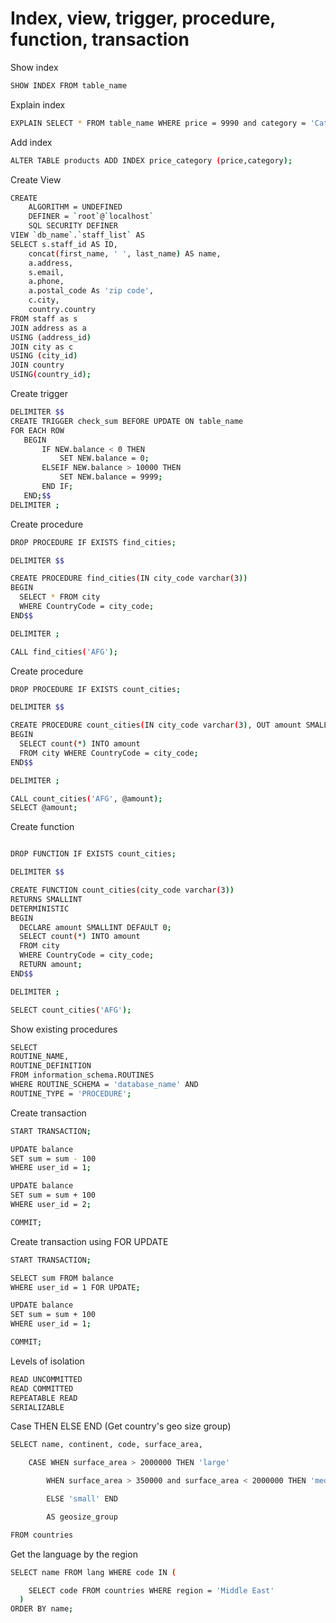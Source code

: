 # Index, view, trigger, procedure, function, transaction

Show index

```bash
SHOW INDEX FROM table_name
```

Explain index

```bash
EXPLAIN SELECT * FROM table_name WHERE price = 9990 and category = 'Category name';
```

Add index

```bash
ALTER TABLE products ADD INDEX price_category (price,category);
```

Create View

```bash
CREATE
    ALGORITHM = UNDEFINED
    DEFINER = `root`@`localhost`
    SQL SECURITY DEFINER
VIEW `db_name`.`staff_list` AS
SELECT s.staff_id AS ID,
    concat(first_name, ' ', last_name) AS name,
    a.address,
    s.email,
    a.phone,
    a.postal_code As 'zip code',
    c.city,
    country.country
FROM staff as s
JOIN address as a
USING (address_id)
JOIN city as c
USING (city_id)
JOIN country
USING(country_id);
```

Create trigger

```bash
DELIMITER $$
CREATE TRIGGER check_sum BEFORE UPDATE ON table_name
FOR EACH ROW
   BEGIN
       IF NEW.balance < 0 THEN
           SET NEW.balance = 0;
       ELSEIF NEW.balance > 10000 THEN
           SET NEW.balance = 9999;
       END IF;
   END;$$
DELIMITER ;
```

Create procedure

```bash
DROP PROCEDURE IF EXISTS find_cities;

DELIMITER $$

CREATE PROCEDURE find_cities(IN city_code varchar(3))
BEGIN
  SELECT * FROM city
  WHERE CountryCode = city_code;
END$$

DELIMITER ;

CALL find_cities('AFG');
```

Create procedure

```bash
DROP PROCEDURE IF EXISTS count_cities;

DELIMITER $$

CREATE PROCEDURE count_cities(IN city_code varchar(3), OUT amount SMALLINT)
BEGIN
  SELECT count(*) INTO amount
  FROM city WHERE CountryCode = city_code;
END$$

DELIMITER ;

CALL count_cities('AFG', @amount);
SELECT @amount;
```

Create function

```bash

DROP FUNCTION IF EXISTS count_cities;

DELIMITER $$

CREATE FUNCTION count_cities(city_code varchar(3))
RETURNS SMALLINT
DETERMINISTIC
BEGIN
  DECLARE amount SMALLINT DEFAULT 0;
  SELECT count(*) INTO amount
  FROM city
  WHERE CountryCode = city_code;
  RETURN amount;
END$$

DELIMITER ;

SELECT count_cities('AFG');
```

Show existing procedures

```bash
SELECT
ROUTINE_NAME,
ROUTINE_DEFINITION
FROM information_schema.ROUTINES
WHERE ROUTINE_SCHEMA = 'database_name' AND
ROUTINE_TYPE = 'PROCEDURE';
```

Create transaction

```bash
START TRANSACTION;

UPDATE balance
SET sum = sum - 100
WHERE user_id = 1;

UPDATE balance
SET sum = sum + 100
WHERE user_id = 2;

COMMIT;
```

Create transaction using FOR UPDATE

```bash
START TRANSACTION;

SELECT sum FROM balance
WHERE user_id = 1 FOR UPDATE;

UPDATE balance
SET sum = sum + 100
WHERE user_id = 1;

COMMIT;
```

Levels of isolation

```bash
READ UNCOMMITTED
READ COMMITTED
REPEATABLE READ
SERIALIZABLE
```

Case THEN ELSE END (Get country's geo size group)

```bash
SELECT name, continent, code, surface_area,

    CASE WHEN surface_area > 2000000 THEN 'large'

        WHEN surface_area > 350000 and surface_area < 2000000 THEN 'medium'

        ELSE 'small' END

        AS geosize_group

FROM countries
```

Get the language by the region

```bash
SELECT name FROM lang WHERE code IN (

    SELECT code FROM countries WHERE region = 'Middle East'
  )
ORDER BY name;
```

